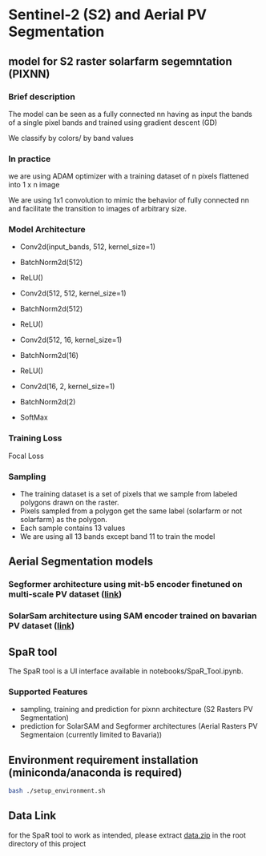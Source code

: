 #  Sentinel-2 (S2) and Aerial PV Segmentation
## model for S2 raster solarfarm segemntation (PIXNN)
### Brief description
The model can be seen as a fully connected nn having as input the bands of a single pixel bands and trained using gradient descent (GD)

We classify by colors/ by band values 


### In practice

 

we are using ADAM optimizer with a training dataset of n pixels flattened into 1 x n image 

We are using 1x1 convolution to mimic the behavior of fully connected nn and facilitate the transition to images of arbitrary size. 
 

### Model Architecture

 
 

* Conv2d(input_bands, 512, kernel_size=1)

* BatchNorm2d(512)

* ReLU()
 

* Conv2d(512, 512, kernel_size=1)

* BatchNorm2d(512)

* ReLU()

 

* Conv2d(512, 16, kernel_size=1)

* BatchNorm2d(16)

* ReLU()



* Conv2d(16, 2, kernel_size=1)

* BatchNorm2d(2)
 
* SoftMax 

 
 

### Training Loss
Focal Loss 

 
 

### Sampling

* The training dataset is a set of pixels that we sample from labeled polygons drawn on the raster. 
* Pixels sampled from a polygon get the same label (solarfarm or not solarfarm) as the polygon. 
* Each sample contains 13 values
* We are using all 13 bands except band 11 to train the model 

## Aerial Segmentation models
### Segformer architecture using mit-b5 encoder finetuned on multi-scale PV dataset ([link](https://huggingface.co/nvidia/mit-b5](https://huggingface.co/docs/transformers/en/model_doc/segformer)))
### SolarSam architecture using SAM encoder trained on bavarian PV dataset ([link](https://ieeexplore.ieee.org/document/10738071))
## SpaR tool
The SpaR tool is a UI interface available in notebooks/SpaR_Tool.ipynb.
### Supported Features
* sampling, training and prediction for pixnn architecture (S2 Rasters PV Segmentation)
* prediction for SolarSAM and Segformer architectures (Aerial Rasters PV Segmentaion (currently limited to Bavaria))
## Environment requirement installation (miniconda/anaconda is required)
```bash
bash ./setup_environment.sh
```
## Data Link
for the SpaR tool to work as intended, please extract [data.zip](https://drive.google.com/file/d/1a3qTBY3jtcjc_LGzrPugM4NP7biVplur/view?usp=drive_link) in the root directory of this project
